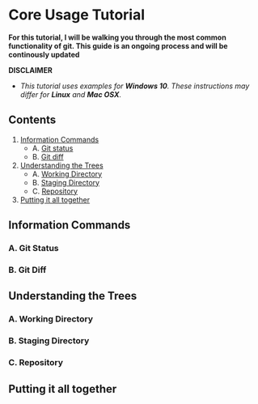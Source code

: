 # Core Usage Tutorial
**For this tutorial, I will be walking you through the most common functionality of git. This guide is an ongoing process and will be continously updated**


**DISCLAIMER**
- *This tutorial uses examples for **Windows 10**. These instructions may differ for **Linux** and **Mac OSX**.*

## Contents
1. [Information Commands](#information-commands)
    - A.  [Git status](#a-git-status)
    - B.  [Git diff](#b-git-diff)
2. [Understanding the Trees](#understanding-the-trees)
    - A.  [Working Directory](#a-working-directory)
    - B.  [Staging Directory](#b-staging-directory)
    - C.  [Repository](#c-repository)
3. [Putting it all together](#putting-it-all-together)

## Information Commands

### A. Git Status

### B. Git Diff

## Understanding the Trees

### A. Working Directory

### B. Staging Directory

### C. Repository

## Putting it all together